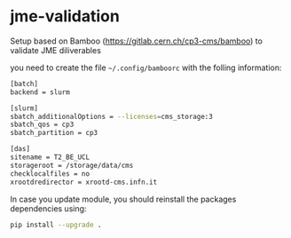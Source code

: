 # jme-validation

Setup based on Bamboo (https://gitlab.cern.ch/cp3-cms/bamboo) to validate JME diliverables

you need to create the file `~/.config/bamboorc`
with the folling information:
```sh
[batch]
backend = slurm

[slurm]
sbatch_additionalOptions = --licenses=cms_storage:3
sbatch_qos = cp3
sbatch_partition = cp3

[das]
sitename = T2_BE_UCL
storageroot = /storage/data/cms
checklocalfiles = no
xrootdredirector = xrootd-cms.infn.it
```

In case you update module, you should reinstall the packages dependencies using:

```sh
pip install --upgrade .
```